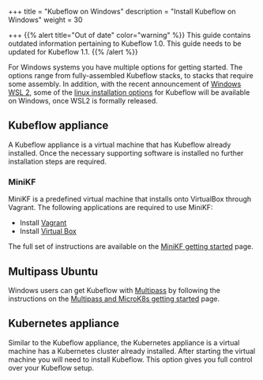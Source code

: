 +++
title = "Kubeflow on Windows"
description = "Install Kubeflow on Windows"
weight = 30
                    
+++
{{% alert title="Out of date" color="warning" %}}
This guide contains outdated information pertaining to Kubeflow 1.0. This guide
needs to be updated for Kubeflow 1.1.
{{% /alert %}}

For Windows systems you have multiple options for getting started. The options range
from fully-assembled Kubeflow stacks, to stacks that require some assembly.
In addition, with the recent announcement of
[Windows WSL 2](https://devblogs.microsoft.com/commandline/announcing-wsl-2/),
some of the [linux installation options](/docs/started/workstation/getting-started-linux)
for Kubeflow will be available on Windows, once WSL2 is formally released.

## Kubeflow appliance

A Kubeflow appliance is a virtual machine that has Kubeflow already installed. Once the
necessary supporting software is installed no further installation steps are required.

### MiniKF

MiniKF is a predefined virtual machine that installs onto VirtualBox through Vagrant.
The following applications are required to use MiniKF:

- Install [Vagrant](https://www.vagrantup.com/downloads.html)
- Install [Virtual Box](https://www.virtualbox.org/wiki/Downloads)

The full set of instructions are available on the
[MiniKF getting started](/docs/started/workstation/getting-started-minikf/) page.

## Multipass Ubuntu

Windows users can get Kubeflow with [Multipass](https://multipass.run/#install) 
by following the instructions on the 
[Multipass and MicroK8s getting started](/docs/started/workstation/getting-started-multipass/)
page.

## Kubernetes appliance

Similar to the Kubeflow appliance, the Kubernetes appliance is a virtual machine has a
Kubernetes cluster already installed. After starting the virtual machine you will need
to install Kubeflow. This option gives you full control over your Kubeflow setup.
